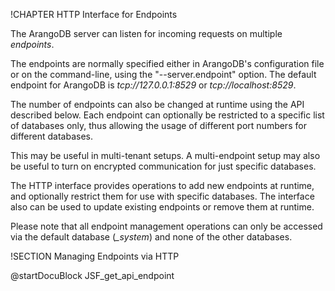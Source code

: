 !CHAPTER HTTP Interface for Endpoints 

The ArangoDB server can listen for incoming requests on multiple *endpoints*.

The endpoints are normally specified either in ArangoDB's configuration file or on
the command-line, using the "--server.endpoint" option.
The default endpoint for ArangoDB is *tcp://127.0.0.1:8529* or *tcp://localhost:8529*.

The number of endpoints can also be changed at runtime using the API described
below. Each endpoint can optionally be restricted to a specific list of databases
only, thus allowing the usage of different port numbers for different databases.  

This may be useful in multi-tenant setups. 
A multi-endpoint setup may also be useful to turn on encrypted communication for
just specific databases.

The HTTP interface provides operations to add new endpoints at runtime, and
optionally restrict them for use with specific databases. The interface also can
be used to update existing endpoints or remove them at runtime.

Please note that all endpoint management operations can only be accessed via
the default database (*_system*) and none of the other databases.

!SECTION Managing Endpoints via HTTP

<!-- js/actions/api-endpoint.js -->
@startDocuBlock JSF_get_api_endpoint
